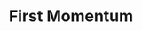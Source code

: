 ---
layout: firm_page
title: "First Momentum"
id: "firstmomentum.vc"
permalink: "/firstmomentumfirstmomentum.vc/"
website: "https://www.firstmomentum.vc"
offices: "Karlsruhe (Germany)"
investment_stages: "Pre-Seed, Seed"
portfolio_companies: "Daedalus, ContextSDK, SDA, Ninetailed, Atlas Bio, Unikraft, Quantum Diamonds, ISPTech, Forward AM, Kipu Quantum, pliant, Roofline, TURN2X, cello, Octomind, Gauss fusion, Quantpi, Impargo, Dive Solutions, EDYOUCATED, LIGHTLY, HEYCHARGE, ONE-FIVE, HYPOTHETIC, TILORES, AI Supervision, Project B, Brineworks, ENNEO, Streambased, helio, Cirplus"
portfolio_link: "https://www.firstmomentum.vc/#portfolio"
investment_markets: "Climate & Energy, Deep Tech, Industrial Tech, Enterprise Software, Machine Learning, Dev Tools & Infra, Artificial Intelligence"
founded_year: "2017"
description: "First Momentum Ventures invests in pre-seed stage B2B and deep tech startups in Europe, with a focus on supporting technical founders."
linkedin: "https://www.linkedin.com/company/firstmomentum/"
twitter: ""
instagram: ""
team_page: "https://www.firstmomentum.vc/#about"
investor_type: "Venture Capital"
crunchbase: "https://www.crunchbase.com/organization/first-momentum-ventures"
pitchbook: ""

# SEO Optimization
meta_title: "First Momentum - VC Firm - projectstartups.com"
meta_description: "First Momentum, First Momentum Ventures invests in pre-seed stage B2B and deep tech startups in Europe, with a focus on supporting technical founders...."
meta_keywords: "First Momentum, Climate & Energy, Deep Tech, Industrial Tech, Enterprise Software, Machine Learning, Dev Tools & Infra, Artificial Intelligence, VC firm, venture capital, startup investor, projectstartups.com"
canonical_url: "https://vc.projectstartups.com/firstmomentumfirstmomentum.vc/"
---